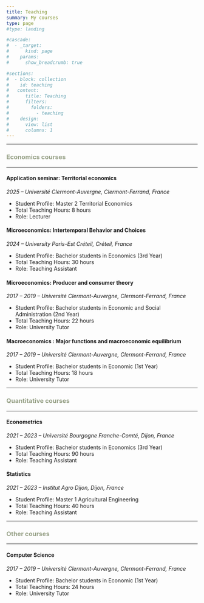 ```yaml
---
title: Teaching
summary: My courses
type: page
#type: landing

#cascade:
#  - _target:
#      kind: page
#    params:
#      show_breadcrumb: true

#sections:
#  - block: collection
#    id: teaching
#   content:
#      title: Teaching
#      filters:
#        folders:
#          - teaching
#    design:
#      view: list
#      columns: 1
---
```


---
### <span style="color: #97a187;">Economics courses</span>
---

#### Application seminar: Territorial economics
*2025 – Université Clermont-Auvergne, Clermont-Ferrand, France*  
- Student Profile: Master 2 Territorial Economics
- Total Teaching Hours: 8 hours  
- Role: Lecturer


#### Microeconomics: Intertemporal Behavior and Choices 
*2024 – University Paris-Est Créteil, Créteil, France* 
- Student Profile: Bachelor students in Economics (3rd Year) 
- Total Teaching Hours: 30 hours  
- Role: Teaching Assistant

#### Microeconomics: Producer and consumer theory
*2017 – 2019 – Université Clermont-Auvergne, Clermont-Ferrand, France*   
- Student Profile: Bachelor students in Economic and Social Administration (2nd Year) 
- Total Teaching Hours: 22 hours  
- Role: University Tutor

#### Macroeconomics : Major functions and macroeconomic equilibrium  
*2017 – 2019 – Université Clermont-Auvergne, Clermont-Ferrand, France*   
- Student Profile: Bachelor students in Economic (1st Year) 
- Total Teaching Hours: 18 hours  
- Role: University Tutor

---
### <span style="color: #97a187;">Quantitative courses</span>
---

#### Econometrics  
*2021 – 2023 – Université Bourgogne Franche-Comté, Dijon, France*   
- Student Profile: Bachelor students in Economics (3rd Year) 
- Total Teaching Hours: 90 hours  
- Role: Teaching Assistant

#### Statistics 
*2021 – 2023 – Institut Agro Dijon, Dijon, France*   
- Student Profile: Master 1 Agricultural Engineering 
- Total Teaching Hours: 40 hours  
- Role: Teaching Assistant 

---
### <span style="color: #97a187;">Other courses</span>
---

#### Computer Science  
*2017 – 2019 – Université Clermont-Auvergne, Clermont-Ferrand, France*   
- Student Profile: Bachelor students in Economic (1st Year) 
- Total Teaching Hours: 24 hours  
- Role: University Tutor

